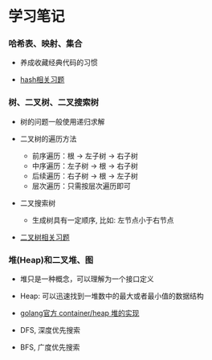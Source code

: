 # 学习笔记

### 哈希表、映射、集合

+ 养成收藏经典代码的习惯

+ [hash相关习题](anagram.go)

### 树、二叉树、二叉搜索树

+ 树的问题一般使用递归求解

+ 二叉树的遍历方法
    + 前序遍历：根 -> 左子树 -> 右子树
    + 中序遍历：左子树 -> 根 -> 右子树
    + 后续遍历：右子树 -> 根 -> 左子树
    + 层次遍历：只需按层次遍历即可

+ 二叉搜索树
    + 生成树具有一定顺序, 比如: 左节点小于右节点

+ [二叉树相关习题](tree.go)

### 堆(Heap)和二叉堆、图

+ 堆只是一种概念，可以理解为一个接口定义
+ Heap: 可以迅速找到一堆数中的最大或者最小值的数据结构

+ [golang官方 container/heap 堆的实现](heap.go)

+ DFS, 深度优先搜索
+ BFS, 广度优先搜索